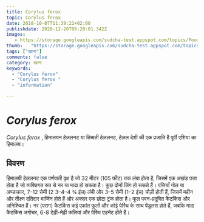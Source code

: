 ```yaml
---
title: Corylus ferox 
topic: Corylus ferox
date: 2018-10-07T11:39:22+02:00
publishdate: 2020-12-20T06:20:01.342Z
images: 
   - https://storage.googleapis.com/sudcha-test.appspot.com/topics/Food/corylus_ferox/1.jpeg
thumb:   "https://storage.googleapis.com/sudcha-test.appspot.com/topics/Food/corylus_ferox/thumb.jpeg"
tags: ["खाना"]
comments: false
category: खाना
keywords: 
  - "Corylus ferox"
  - "Corylus ferox "
  - "information"

---
```

<h1> <i> Corylus ferox </i> </h1> <p> </p> <p> <i> Corylus ferox </i>, हिमालयन हेज़लनट या तिब्बती हेज़लनट, हेज़ल देशी की एक प्रजाति है पूर्वी एशिया का हिमालय। </p> <h2> विवरण </h2> <p> हिमालयी हेज़लनट एक पर्णपाती वृक्ष है जो 32 मीटर (105 फीट) तक लंबा होता है, जिसमें एक अखंड पत्ता होता है जो व्यक्तिगत रूप से नर या मादा हो सकता है। कुछ दोनों लिंग हो सकते हैं। पत्तियाँ गोल या अण्डाकार, 7-12 सेमी (2 3–4–4 3⁄4 इंच) लंबी और 3–5 सेमी (1–2 इंच) चौड़ी होती हैं, जिसमें महीन और तीक्ष्ण दाँतेदार मार्जिन होते हैं और अक्सर एक छोटा ट्रंक होता है। फूल पवन-प्रदूषित कैटकिंस और अनिश्चित हैं। नर (पराग) कैटकिंस कई एकांत फूलों और कोई पेरिंथ के साथ पेंडुलस होते हैं, जबकि मादा कैटकिंस अगोचर, 6-8 टेढ़ी-मेढ़ी कलियां और पेरिंथ एडनेट होते हैं। </p> 